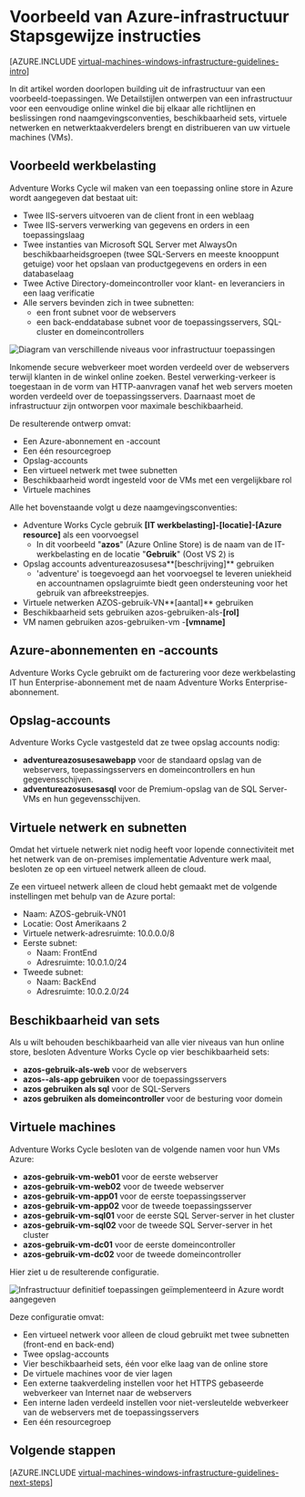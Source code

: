 <properties
    pageTitle="Voorbeeld infrastructuur scenario | Microsoft Azure"
    description="Meer informatie over de belangrijkste ontwerpen en implementeren richtlijnen voor het implementeren van de infrastructuur van een voorbeeld in Azure wordt aangegeven."
    documentationCenter=""
    services="virtual-machines-windows"
    authors="iainfoulds"
    manager="timlt"
    editor=""
    tags="azure-resource-manager"/>

<tags
    ms.service="virtual-machines-windows"
    ms.workload="infrastructure-services"
    ms.tgt_pltfrm="vm-windows"
    ms.devlang="na"
    ms.topic="article"
    ms.date="09/08/2016"
    ms.author="iainfou"/>

# <a name="example-azure-infrastructure-walkthrough"></a>Voorbeeld van Azure-infrastructuur Stapsgewijze instructies

[AZURE.INCLUDE [virtual-machines-windows-infrastructure-guidelines-intro](../../includes/virtual-machines-windows-infrastructure-guidelines-intro.md)] 

In dit artikel worden doorlopen building uit de infrastructuur van een voorbeeld-toepassingen. We Detailstijlen ontwerpen van een infrastructuur voor een eenvoudige online winkel die bij elkaar alle richtlijnen en beslissingen rond naamgevingsconventies, beschikbaarheid sets, virtuele netwerken en netwerktaakverdelers brengt en distribueren van uw virtuele machines (VMs).


## <a name="example-workload"></a>Voorbeeld werkbelasting

Adventure Works Cycle wil maken van een toepassing online store in Azure wordt aangegeven dat bestaat uit:

- Twee IIS-servers uitvoeren van de client front in een weblaag
- Twee IIS-servers verwerking van gegevens en orders in een toepassingslaag
- Twee instanties van Microsoft SQL Server met AlwaysOn beschikbaarheidsgroepen (twee SQL-Servers en meeste knooppunt getuige) voor het opslaan van productgegevens en orders in een databaselaag
- Twee Active Directory-domeincontroller voor klant- en leveranciers in een laag verificatie
- Alle servers bevinden zich in twee subnetten:
    - een front subnet voor de webservers 
    - een back-enddatabase subnet voor de toepassingsservers, SQL-cluster en domeincontrollers

![Diagram van verschillende niveaus voor infrastructuur toepassingen](./media/virtual-machines-common-infrastructure-service-guidelines/example-tiers.png)

Inkomende secure webverkeer moet worden verdeeld over de webservers terwijl klanten in de winkel online zoeken. Bestel verwerking-verkeer is toegestaan in de vorm van HTTP-aanvragen vanaf het web servers moeten worden verdeeld over de toepassingsservers. Daarnaast moet de infrastructuur zijn ontworpen voor maximale beschikbaarheid.

De resulterende ontwerp omvat:

- Een Azure-abonnement en -account
- Een één resourcegroep
- Opslag-accounts
- Een virtueel netwerk met twee subnetten
- Beschikbaarheid wordt ingesteld voor de VMs met een vergelijkbare rol
- Virtuele machines

Alle het bovenstaande volgt u deze naamgevingsconventies:

- Adventure Works Cycle gebruik **[IT werkbelasting]-[locatie]-[Azure resource]** als een voorvoegsel
    - In dit voorbeeld "**azos**" (Azure Online Store) is de naam van de IT-werkbelasting en de locatie "**Gebruik**" (Oost VS 2) is
- Opslag accounts adventureazosusesa**[beschrijving]** gebruiken
    - 'adventure' is toegevoegd aan het voorvoegsel te leveren uniekheid en accountnamen opslagruimte biedt geen ondersteuning voor het gebruik van afbreekstreepjes.
- Virtuele netwerken AZOS-gebruik-VN**[aantal]** gebruiken
- Beschikbaarheid sets gebruiken azos-gebruiken-als-**[rol]**
- VM namen gebruiken azos-gebruiken-vm -**[vmname]**


## <a name="azure-subscriptions-and-accounts"></a>Azure-abonnementen en -accounts

Adventure Works Cycle gebruikt om de facturering voor deze werkbelasting IT hun Enterprise-abonnement met de naam Adventure Works Enterprise-abonnement.


## <a name="storage-accounts"></a>Opslag-accounts

Adventure Works Cycle vastgesteld dat ze twee opslag accounts nodig:

- **adventureazosusesawebapp** voor de standaard opslag van de webservers, toepassingsservers en domeincontrollers en hun gegevensschijven.
- **adventureazosusesasql** voor de Premium-opslag van de SQL Server-VMs en hun gegevensschijven.


## <a name="virtual-network-and-subnets"></a>Virtuele netwerk en subnetten

Omdat het virtuele netwerk niet nodig heeft voor lopende connectiviteit met het netwerk van de on-premises implementatie Adventure werk maal, besloten ze op een virtueel netwerk alleen de cloud.

Ze een virtueel netwerk alleen de cloud hebt gemaakt met de volgende instellingen met behulp van de Azure portal:

- Naam: AZOS-gebruik-VN01
- Locatie: Oost Amerikaans 2
- Virtuele netwerk-adresruimte: 10.0.0.0/8
- Eerste subnet:
    - Naam: FrontEnd
    - Adresruimte: 10.0.1.0/24
- Tweede subnet:
    - Naam: BackEnd
    - Adresruimte: 10.0.2.0/24


## <a name="availability-sets"></a>Beschikbaarheid van sets

Als u wilt behouden beschikbaarheid van alle vier niveaus van hun online store, besloten Adventure Works Cycle op vier beschikbaarheid sets:

- **azos-gebruik-als-web** voor de webservers
- **azos--als-app gebruiken** voor de toepassingsservers
- **azos gebruiken als sql** voor de SQL-Servers
- **azos gebruiken als domeincontroller** voor de besturing voor domein


## <a name="virtual-machines"></a>Virtuele machines

Adventure Works Cycle besloten van de volgende namen voor hun VMs Azure:

- **azos-gebruik-vm-web01** voor de eerste webserver
- **azos-gebruik-vm-web02** voor de tweede webserver
- **azos-gebruik-vm-app01** voor de eerste toepassingsserver
- **azos-gebruik-vm-app02** voor de tweede toepassingsserver
- **azos-gebruik-vm-sql01** voor de eerste SQL Server-server in het cluster
- **azos-gebruik-vm-sql02** voor de tweede SQL Server-server in het cluster
- **azos-gebruik-vm-dc01** voor de eerste domeincontroller
- **azos-gebruik-vm-dc02** voor de tweede domeincontroller

Hier ziet u de resulterende configuratie.

![Infrastructuur definitief toepassingen geïmplementeerd in Azure wordt aangegeven](./media/virtual-machines-common-infrastructure-service-guidelines/example-config.png)

Deze configuratie omvat:

- Een virtueel netwerk voor alleen de cloud gebruikt met twee subnetten (front-end en back-end)
- Twee opslag-accounts
- Vier beschikbaarheid sets, één voor elke laag van de online store
- De virtuele machines voor de vier lagen
- Een externe taakverdeling instellen voor het HTTPS gebaseerde webverkeer van Internet naar de webservers
- Een interne laden verdeeld instellen voor niet-versleutelde webverkeer van de webservers met de toepassingsservers
- Een één resourcegroep


## <a name="next-steps"></a>Volgende stappen

[AZURE.INCLUDE [virtual-machines-windows-infrastructure-guidelines-next-steps](../../includes/virtual-machines-windows-infrastructure-guidelines-next-steps.md)] 
